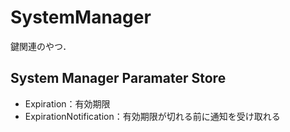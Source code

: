 # SystemManager
鍵関連のやつ．

## System Manager Paramater Store
- Expiration：有効期限
- ExpirationNotification：有効期限が切れる前に通知を受け取れる